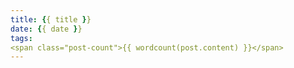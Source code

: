 ```yaml
---
title: {{ title }}
date: {{ date }}
tags:
<span class="post-count">{{ wordcount(post.content) }}</span>
---
```

